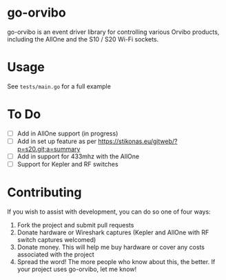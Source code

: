 go-orvibo
=========

go-orvibo is an event driver library for controlling various Orvibo products, including the AllOne and the S10 / S20 Wi-Fi sockets.

Usage
=====

See `tests/main.go` for a full example

To Do
=====

 - [ ] Add in AllOne support (in progress)
 - [ ] Add in set up feature as per https://stikonas.eu/gitweb/?p=s20.git;a=summary
 - [ ] Add in support for 433mhz with the AllOne
 - [ ] Support for Kepler and RF switches

Contributing
============

If you wish to assist with development, you can do so one of four ways:

 1. Fork the project and submit pull requests
 2. Donate hardware or Wireshark captures (Kepler and AllOne with RF switch captures welcomed)
 3. Donate money. This will help me buy hardware or cover any costs associated with the project
 4. Spread the word! The more people who know about this, the better. If your project uses go-orvibo, let me know!

